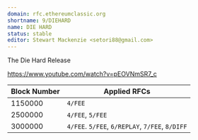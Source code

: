 ```yaml
---
domain: rfc.ethereumclassic.org
shortname: 9/DIEHARD
name: DIE HARD
status: stable
editor: Stewart Mackenzie <setori88@gmail.com>
---
```


The Die Hard Release

https://www.youtube.com/watch?v=pEOVNmSR7_c

  | Block Number | Applied RFCs |
  | ------------ | ------------ |
  | 1150000 | `4/FEE` |
  | 2500000 | `4/FEE`, `5/FEE` |
  | 3000000 | `4/FEE`. `5/FEE`, `6/REPLAY`, `7/FEE`, `8/DIFF` |
